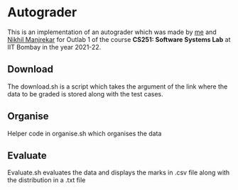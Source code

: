 # Autograder
This is an implementation of an autograder which was made by [me](https://github.com/AWorldOfChaos) and [Nikhil Manjrekar](https://github.com/pursuitOfDreams) for Outlab 1 of the course **CS251: Software Systems Lab** at IIT Bombay in the year 2021-22.

## Download
The download.sh is a script which takes the argument of the link where the data to be graded is stored along with the test cases.

## Organise
Helper code in organise.sh which organises the data

## Evaluate
Evaluate.sh evaluates the data and displays the marks in .csv file along with the distribution in a .txt file
